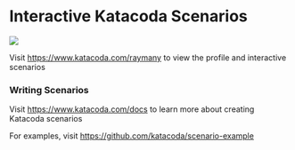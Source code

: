 # Interactive Katacoda Scenarios

[![](http://shields.katacoda.com/katacoda/raymany/count.svg)](https://www.katacoda.com/raymany "Get your profile on Katacoda.com")

Visit https://www.katacoda.com/raymany to view the profile and interactive scenarios

### Writing Scenarios
Visit https://www.katacoda.com/docs to learn more about creating Katacoda scenarios

For examples, visit https://github.com/katacoda/scenario-example

